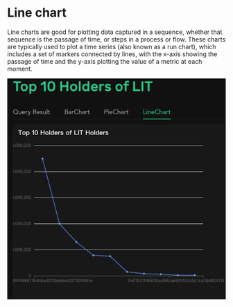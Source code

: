 # Line chart

Line charts are good for plotting data captured in a sequence, whether that sequence is the passage of time, or steps in a process or flow. These charts are typically used to plot a time series (also known as a run chart), which includes a set of markers connected by lines, with the x-axis showing the passage of time and the y-axis plotting the value of a metric at each moment.

![](<../../.gitbook/assets/截屏2021-10-12 下午1.36.38.png>)
